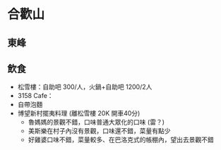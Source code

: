 # 合歡山

## 東峰

## 飲食
* 松雪樓：自助吧 300/人，火鍋+自助吧 1200/2人
* 3158 Cafe：
* 自帶泡麵
* 博望新村擺夷料理 (離松雪樓 20K 開車40分)
	* 魯媽媽的景觀不錯，口味普通大眾化的口味 (雷？)
	* 美斯樂在村子內沒有景觀，口味還不錯，菜量有點少
	* 好雞婆口味不錯，菜量較多、在巴洛克式的帳棚內，望出去景觀不錯

